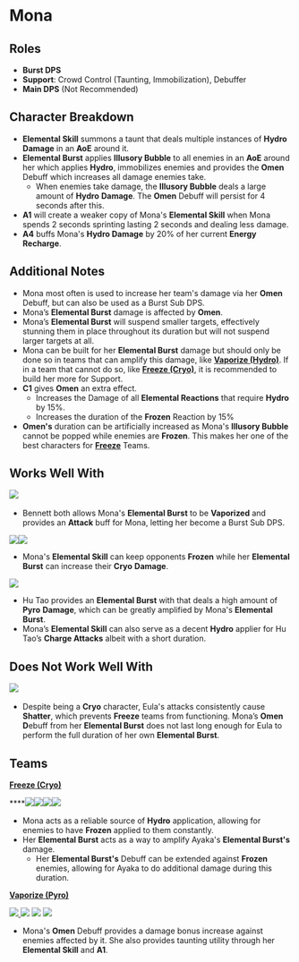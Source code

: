 # Mona

## **Roles**

* **Burst DPS**
* **Support**: Crowd Control (Taunting, Immobilization), Debuffer
* **Main DPS** (Not Recommended)

## **Character Breakdown**

* **Elemental Skill** summons a taunt that deals multiple instances of **Hydro** **Damage** in an **AoE** around it.
* **Elemental Burst** applies **Illusory Bubble** to all enemies in an **AoE** around her which applies **Hydro**, immobilizes enemies and provides the **Omen** Debuff which increases all damage enemies take.
  * When enemies take damage, the **Illusory Bubble** deals a large amount of **Hydro** **Damage**. The **Omen** Debuff will persist for 4 seconds after this.
* **A1** will create a weaker copy of Mona's **Elemental Skill** when Mona spends 2 seconds sprinting lasting 2 seconds and dealing less damage.
* **A4** buffs Mona's **Hydro Damage** by 20% of her current **Energy Recharge**.

## **Additional Notes**

* Mona most often is used to increase her team's damage via her **Omen** Debuff, but can also be used as a Burst Sub DPS.
* Mona’s **Elemental Burst** damage is affected by **Omen**.
* Mona’s **Elemental Burst** will suspend smaller targets, effectively stunning them in place throughout its duration but will not suspend larger targets at all.
* Mona can be built for her **Elemental Burst** damage but should only be done so in teams that can amplify this damage, like [**Vaporize (Hydro)**](../../teams/vaporize.md). If in a team that cannot do so, like [**Freeze (Cryo)**](../../teams/freeze.md), it is recommended to build her more for Support.
* **C1** gives **Omen** an extra effect.
  * Increases the Damage of all **Elemental Reactions** that require **Hydro** by 15%.
  * Increases the duration of the **Frozen** Reaction by 15%
* **Omen's** duration can be artificially increased as Mona's **Illusory Bubble** cannot be popped while enemies are **Frozen**. This makes her one of the best characters for [**Freeze**](../../teams/freeze.md) Teams.

## **Works Well With**

[![](../../.gitbook/assets/UI\_AvatarIcon\_Bennett.png)](https://genshinteambuilds.gitbook.io/teams/characters/pyro/bennett)​

* Bennett both allows Mona's **Elemental Burst** to be **Vaporized** and provides an **Attack** buff for Mona, letting her become a Burst Sub DPS.

![](../../.gitbook/assets/UI\_AvatarIcon\_Ayaka.png)![](../../.gitbook/assets/UI\_AvatarIcon\_Ganyu.png)

* Mona's **Elemental Skill** can keep opponents **Frozen** while her **Elemental Burst** can increase their **Cryo** **Damage**.

[![](../../.gitbook/assets/UI\_AvatarIcon\_Hutao.png)](https://genshinteambuilds.gitbook.io/teams/characters/pyro/hu-tao)

* Hu Tao provides an **Elemental Burst** with that deals a high amount of **Pyro** **Damage**, which can be greatly amplified by Mona's **Elemental Burst**.
* Mona’s **Elemental Skill** can also serve as a decent **Hydro** applier for Hu Tao’s **Charge Attacks** albeit with a short duration.

## **Does Not Work Well With**

[![](../../.gitbook/assets/UI\_AvatarIcon\_Eula.png)](https://genshinteambuilds.gitbook.io/teams/characters/cryo/eula) ​​​

* Despite being a **Cryo** character, Eula's attacks consistently cause **Shatter**, which prevents **Freeze** teams from functioning. Mona’s **Omen D**ebuff from her **Elemental Burst** does not last long enough for Eula to perform the full duration of her own **Elemental Burst**.

## **Teams**

****[**Freeze (Cryo)**](../../teams/freeze.md)****

****![](../../.gitbook/assets/UI\_AvatarIcon\_Ayaka.png)![](../../.gitbook/assets/UI\_AvatarIcon\_Mona.png)![](../../.gitbook/assets/UI\_AvatarIcon\_Kazuha.png)![](../../.gitbook/assets/UI\_AvatarIcon\_Diona.png)

* Mona acts as a reliable source of **Hydro** application, allowing for enemies to have **Frozen** applied to them constantly.
* Her **Elemental Burst** acts as a way to amplify Ayaka's **Elemental Burst's** damage.
  * Her **Elemental Burst's** Debuff can be extended against **Frozen** enemies, allowing for Ayaka to do additional damage during this duration.

****[**Vaporize (Pyro)**](../../teams/reverse-vaporize.md)****

[![](../../.gitbook/assets/UI\_AvatarIcon\_Hutao.png) ​](https://genshinteambuilds.gitbook.io/teams/characters/hydro/mona)[![](../../.gitbook/assets/UI\_AvatarIcon\_Mona.png)](https://genshinteambuilds.gitbook.io/teams/characters/pyro/bennett) [![](../../.gitbook/assets/UI\_AvatarIcon\_Xingqiu.png)](https://genshinteambuilds.gitbook.io/teams/characters/anemo/kazuha) [![](../../.gitbook/assets/UI\_AvatarIcon\_Diona.png)](https://genshinteambuilds.gitbook.io/teams/characters/pyro/hu-tao)​

* Mona's **Omen** Debuff provides a damage bonus increase against enemies affected by it. She also provides taunting utility through her **Elemental Skill** and **A1**.

